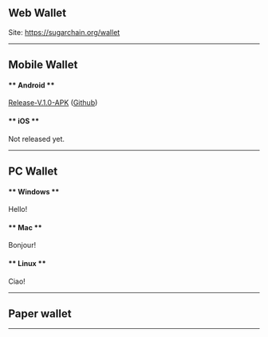 ## Web Wallet

Site: https://sugarchain.org/wallet

----------------

## Mobile Wallet

<!-- tabs:start -->

#### ** Android **

[Release-V.1.0-APK](https://github.com/sugarchain-project/android_wallet_sugarchain/releases/download/v1.0/Sugar-Wallet-Release-V.1.0.apk)
([Github](https://github.com/sugarchain-project/android_wallet_sugarchain))


#### ** iOS **

Not released yet.

<!-- tabs:end -->
----------------

## PC Wallet

<!-- tabs:start -->

#### ** Windows **

Hello!

#### ** Mac **

Bonjour!

#### ** Linux **

Ciao!

<!-- tabs:end -->
----------------

## Paper wallet

----------------